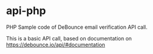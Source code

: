 # api-php
PHP Sample code of DeBounce email verification API call.

This is a basic API call, based on documentation on https://debounce.io/api/#documentation
